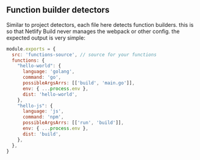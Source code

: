 ## Function builder detectors

Similar to project detectors, each file here detects function builders. this is so that Netlify Build never manages the
webpack or other config. the expected output is very simple:

```js
module.exports = {
  src: 'functions-source', // source for your functions
  functions: {
    "hello-world": {
      language: 'golang',
      command: 'go',
      possibleArgsArrs: [['build', 'main.go']],
      env: { ...process.env },
      dist: 'hello-world',
    },
    "hello-js": {
      language: 'js',
      command: 'npm',
      possibleArgsArrs: [['run', 'build']],
      env: { ...process.env },
      dist: 'build',
    },
  },
}
```
